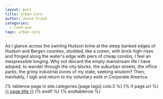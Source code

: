 ```yaml
---
layout: post
title: Urban Core
author: Jesse Fried
categories:
  - land-use
tags: urban-core
---
```


As I glance across the swirling Hudson brine at the steep banked edges of Hudson and Bergen counties, studded, like a crown, with brick high-rises and fringed along the water's edge with piers of cheap condos, I feel an inexpressible longing. Why not discard the empty mainstream life I have adoped, to wander through the city blocks, the suburban streets, the office parks, the grimy industrial zones of my state, seeking wisdom? Then, inevitably, I sigh and return to my voluntary exile in Corporate America. 

<div class="table-container">
  <table class="index">
    {% tablerow page in site.categories.[page.tags] cols:3 %}
      {% if page.url %}
          <a href="{{ page.url }}">{{ page.title }}</a>
      {% endif %}
    {% endtablerow %}
  </table>
</div>
